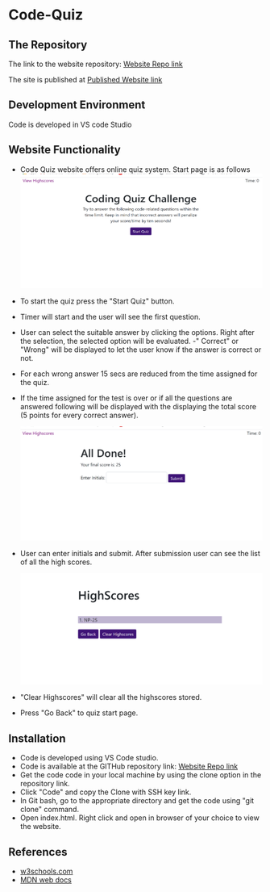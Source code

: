 # Code-Quiz


## The Repository

The link to the website repository: [Website Repo link](https://github.com/NavdeepDP/Code-Quiz)

The site is published at [Published Website link](https://navdeepdp.github.io/Code-Quiz/)

## Development Environment
Code is developed in VS code Studio

## Website Functionality

 - Code Quiz website offers online quiz system. Start page is as follows
 ![Start page](./assets/images/quiz-start-page.png)

- To start the quiz press the "Start Quiz" button.
- Timer will start and the user will see the first question.
- User can select the suitable answer by clicking the options. Right after the selection, the selected option will be evaluated.
-" Correct" or "Wrong" will be displayed to let the user know if the answer is correct or not.
- For each wrong answer 15 secs are reduced from the time assigned for the quiz.
- If the time assigned for the test is over or if all the questions are answered following will be displayed with the
  displaying the total score (5 points for every correct answer).

  ![After Quiz completion](./assets/images/all-done.png)

- User can enter initials and submit. After submission user can see the list of all the high scores.

  ![High Scores](./assets/images/high-score.png)

- "Clear Highscores" will clear all the highscores stored.

- Press "Go Back" to quiz start page.

## Installation

- Code is developed using VS Code studio.
- Code is available at the GITHub repository link: [Website Repo link](https://github.com/NavdeepDP/Code-Quiz)
- Get the code code in your local machine by using the clone option in the repository link.
- Click "Code" and copy the Clone with SSH key link.
- In Git bash, go to the appropriate directory and get the code using "git clone" command.
- Open index.html. Right click and open in browser of your choice to view the website.



## References

- [w3schools.com](https://www.w3schools.com/)
- [MDN web docs](https://developer.mozilla.org/en-US/docs/Web/JavaScript)



